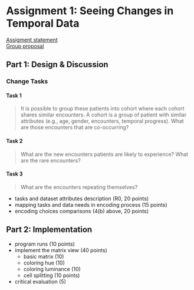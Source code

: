 # Assignment 1: Seeing Changes in Temporal Data

[Assigment statement](https://sites.google.com/a/umbc.edu/datavisualization/assignments/assignment-4-temporal-data-visualization)  
[Group proposal](https://github.com/esturcke/cmsc-636-data-vis/tree/master/assignment-4/BoyerJusticeStoreySturckeProposal.pdf)  

## Part 1: Design & Discussion

### Change Tasks

#### Task 1

> It is possible to group these patients into cohort where each cohort shares
> similar encounters. A cohort is a group of patient with similar attributes
> (e.g., age, gender, encounters, temporal progress). What are those encounters
> that are co-occurring?

#### Task 2

> What are the new encounters patients are likely to experience? What are the
> rare encounters?

#### Task 3

> What are the encounters repeating themselves? 

  * tasks and dataset attributes description (R0, 20 points)
  * mapping tasks and data needs in encoding process (15 points)
  * encoding choices comparisons (4(b) above, 20 points)

## Part 2: Implementation

  * program runs (10 points)
  * implement the matrix view (40 points)
    - basic matrix (10)
    - coloring hue (10)
    - coloring luminance (10)
    - cell splitting (10 points)
  * critical evaluation (5)
